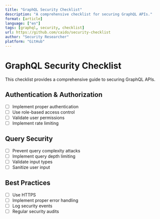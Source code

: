 ```yaml
---
title: "GraphQL Security Checklist"
description: "A comprehensive checklist for securing GraphQL APIs."
format: [article]
language: ["en"]
tags: [graphql, security, checklist]
url: https://github.com/caido/security-checklist
author: "Security Researcher"
platform: "GitHub"
---
```


# GraphQL Security Checklist

This checklist provides a comprehensive guide to securing GraphQL APIs.

## Authentication & Authorization

- [ ] Implement proper authentication
- [ ] Use role-based access control
- [ ] Validate user permissions
- [ ] Implement rate limiting

## Query Security

- [ ] Prevent query complexity attacks
- [ ] Implement query depth limiting
- [ ] Validate input types
- [ ] Sanitize user input

## Best Practices

- [ ] Use HTTPS
- [ ] Implement proper error handling
- [ ] Log security events
- [ ] Regular security audits 
